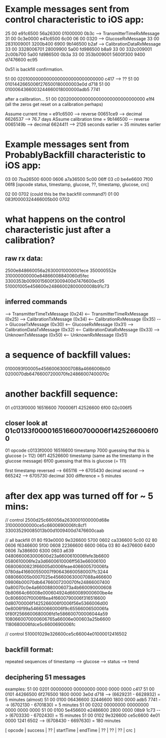 # Example messages sent from control characteristic to iOS app:
25 00 e91c6500 56a26300 01000000 0b3c --> TransmitterTimeRxMessage
31 00 0c3e0000 e41c6500 6c00 06 00 0320 --> GlucoseRxMessage
33 00 2831009001 3200b400 6900 9b146500 b2af --> CalibrationDataRxMessage
33 00 3328006701 28009900 5a00 fd986500 b8a9
33 00 332c009001 2c00b700 5a00 fd986500 0b3a
33 00 353b009001 5600f300 9400 d7476600 ec95

0x51 is backfill confirmation.

51 00 02010000000000000000000000000000 c417 --> ??
51 00 0101442665006f276500180000003e0d d718
51 00 0100064366003244660018000000adb5 7741

after a calibration...
51 00 02020000000000000000000000000000 e1f4 (all the zeros get reset on a calibration perhaps)


Assume current time = e91c6500 --> reverse 00651ce9 --> decimal 6626537 --> 76.7 days
ASsume calibration time = 9b146500 -- reverse 0065149b --> decimal 6624411 --> 2126 seconds earlier = 35 minutes earlier

# Example messages sent from ProbablyBackfill characteristic to iOS app:
03 00 7ba26500 6000 0606 a7a36500 5c00 06ff
03 c0 be4e6600 7f00 06f8
[opcode status, timestamp, glucose, ??, timestamp, glucose, crc]

02 00 0702 (could this be the backfill command?)
01 00 083f0000324466005b00 0702

# what happens on the control characteristic just after a calibration?
## raw rx data:
2500e848660056a26300010000001ece
350000552e
310000000000e84866008840060d5fec
3300353b0090015600f3009400d7476600ec95
510001005e456600e24866002800000008b91c73

## inferred commands
--> TransmitterTimeTxMessage (0x24)
<-- TransmitterTimeRxMessage (0x25)
--> CalibrationTxMessage (0x34)
<-- CalibrationRxMessage (0x35)
--> GlucoseTxMessage (0x30)
<-- GlucoseRxMessage (0x31)
--> CalibrationDataTxMessage (0x32)
<-- CalibrationDataRxMessage (0x33)
--> UnknownTxMessage (0x50)
<-- UnknownRxMessage (0x51)

# a sequence of backfill values:
0100093f00005e456600630007088a4666006b00
0200070db64766007200070fe24866007400070c

# another backfill sequence:
01 c0133f0000 16516600 700006f1 42526600 6f00
02c006f5

## closer look at 01c0133f000016516600700006f1425266006f00
01        opcode
c0133f0000
16516600  timestamp
7000      guessing that this is glucose (= 112)
06f1
42526600  timestamp (same as the timestamp in the glucose message)
6f00      guessing that this is glucose (= 111)

first timestamp reversed --> 665116 --> 6705430 decimal
second                   --> 665242 --> 6705730 decimal
                                            300 difference
                                            = 5 minutes

# after dex app was turned off for ~ 5 mins:
// control
2500d25c660056a2630001000000d68e
310000000000ce5c6600690006fc8cf1
330035290085013b00d1009400d7476600caab

// all backfill
01 80 f93e0000 9e326600 5700 0602 ca336600 5c00
02 80 0606 f6346600 5f00 0608 22366600 6600 060a
03 80 4e376600 6400 0606 7a386600 6300 0603 a639
0480660063000600d23a6600610006fefe3b6600
0580610006fe2a3d6600610006ff563e66006100
06800600823f66005d0006feae406600570006fa
0780da416600550007f906436600580007fc3244
088066005b0007025e456600630007088a466600
09806b00070db64766007200070fe24866007400
0a80070c0e4a6600880006073a4b660090000608
0b80664c66008e000604924d660089000600be4e
0c8066007f0006f8ea4f6600790006f316516600
0d80700006f1425266006f0006f56e5366006d00
0e8006f99a546600660006f9c6556600650006fa
0f80f2566600680006fd1e586600700006044a59
1080660070000606765a66006e000603a25b6600
1180680006fdce5c6600690006fc

// control
510001029e326600ce5c66004e01000012416502

## backfill format:
repeated sequences of timestamp --> glucose --> status --> trend

## deciphering 51 messages
examples:
51 00 0201 00000000 00000000 0000 0000 0000 c417
51 00 0101 44266500 6f276500 1800 0000 3e0d d718 --> (6629231 - 6628932) = 5 minutes (almost)
51 00 0100 06436600 32446600 1800 0000 adb5 7741 --> (6702130 - 6701830) = 5 minutes
51 00 0202 00000000 00000000 0000 0000 0000
51 00 0100 5e456600 e2486600 2800 0000 08b9 1c73 --> (6703330 - 6702430) = 15 minutes
51 00 0102 9e326600 ce5c6600 4e01 0000 1241 6502 --> (6708430 - 6697630) = 180 minutes

[ opcode | success | ?? | startTime | endTime | ?? | ?? | ?? | crc ]

